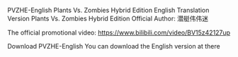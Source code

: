 PVZHE-English
Plants Vs. Zombies Hybrid Edition English Translation Version
Plants Vs. Zombies Hybrid Edition Official Author: 潜艇伟伟迷

The official promotional video: https://www.bilibili.com/video/BV15z42127up

Download PVZHE-English
You can download the English version at there
